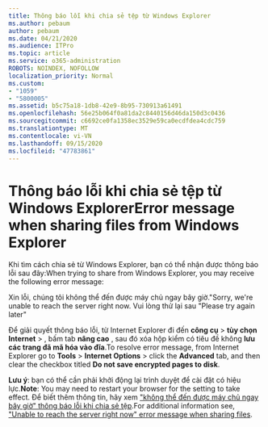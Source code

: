 ```yaml
---
title: Thông báo lỗi khi chia sẻ tệp từ Windows Explorer
ms.author: pebaum
author: pebaum
ms.date: 04/21/2020
ms.audience: ITPro
ms.topic: article
ms.service: o365-administration
ROBOTS: NOINDEX, NOFOLLOW
localization_priority: Normal
ms.custom:
- "1059"
- "5800005"
ms.assetid: b5c75a18-1db8-42e9-8b95-730913a61491
ms.openlocfilehash: 56e25b064f0a81da2c8440156d46da150d3c0436
ms.sourcegitcommit: c6692ce0fa1358ec3529e59ca0ecdfdea4cdc759
ms.translationtype: MT
ms.contentlocale: vi-VN
ms.lasthandoff: 09/15/2020
ms.locfileid: "47783861"
---
```

# <a name="error-message-when-sharing-files-from-windows-explorer"></a><span data-ttu-id="c4cbc-102">Thông báo lỗi khi chia sẻ tệp từ Windows Explorer</span><span class="sxs-lookup"><span data-stu-id="c4cbc-102">Error message when sharing files from Windows Explorer</span></span>

<span data-ttu-id="c4cbc-103">Khi tìm cách chia sẻ từ Windows Explorer, bạn có thể nhận được thông báo lỗi sau đây:</span><span class="sxs-lookup"><span data-stu-id="c4cbc-103">When trying to share from Windows Explorer, you may receive the following error message:</span></span>
  
<span data-ttu-id="c4cbc-104">Xin lỗi, chúng tôi không thể đến được máy chủ ngay bây giờ.</span><span class="sxs-lookup"><span data-stu-id="c4cbc-104">"Sorry, we're unable to reach the server right now.</span></span> <span data-ttu-id="c4cbc-105">Vui lòng thử lại sau "</span><span class="sxs-lookup"><span data-stu-id="c4cbc-105">Please try again later"</span></span>
  
<span data-ttu-id="c4cbc-106">Để giải quyết thông báo lỗi, từ Internet Explorer đi đến **công cụ** \> **tùy chọn Internet** \> , bấm tab **nâng cao** , sau đó xóa hộp kiểm có tiêu đề không **lưu các trang đã mã hóa vào đĩa**.</span><span class="sxs-lookup"><span data-stu-id="c4cbc-106">To resolve error message, from Internet Explorer go to **Tools** \> **Internet Options** \> click the **Advanced** tab, and then clear the checkbox titled **Do not save encrypted pages to disk**.</span></span>
  
 <span data-ttu-id="c4cbc-107">**Lưu ý**: bạn có thể cần phải khởi động lại trình duyệt để cài đặt có hiệu lực.</span><span class="sxs-lookup"><span data-stu-id="c4cbc-107">**Note**: You may need to restart your browser for the setting to take effect.</span></span> <span data-ttu-id="c4cbc-108">Để biết thêm thông tin, hãy xem ["không thể đến được máy chủ ngay bây giờ" thông báo lỗi khi chia sẻ tệp](https://go.microsoft.com/fwlink/?linkid=2022914).</span><span class="sxs-lookup"><span data-stu-id="c4cbc-108">For additional information see, ["Unable to reach the server right now" error message when sharing files](https://go.microsoft.com/fwlink/?linkid=2022914).</span></span>
  